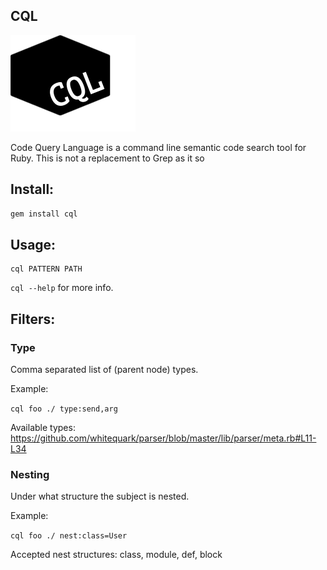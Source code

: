 CQL
---

![Logo](assets/cql_logo_small.png)

Code Query Language is a command line semantic code search tool for Ruby. This is not a replacement to Grep as it so

## Install:

```bash
gem install cql
```

## Usage:

```
cql PATTERN PATH
```

`cql --help` for more info.

## Filters:

### Type

Comma separated list of (parent node) types.

Example:

`cql foo ./ type:send,arg`

Available types: https://github.com/whitequark/parser/blob/master/lib/parser/meta.rb#L11-L34
 
### Nesting

Under what structure the subject is nested.

Example:

`cql foo ./ nest:class=User`

Accepted nest structures: class, module, def, block
